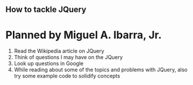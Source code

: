 ## How to tackle JQuery
# Planned by Miguel A. Ibarra, Jr.

1. Read the Wikipedia article on JQuery
2. Think of questions I may have on the JQuery
3. Look up questions in Google
4. While reading about some of the topics and problems with JQuery, also try some example code to solidify concepts